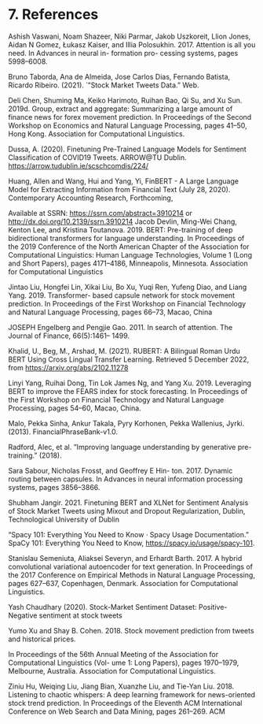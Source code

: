 # 7. References

Ashish Vaswani, Noam Shazeer, Niki Parmar, Jakob Uszkoreit, Llion Jones, Aidan N Gomez,
Łukasz Kaiser, and Illia Polosukhin. 2017. Attention is all you need. In Advances in neural in-
formation pro- cessing systems, pages 5998–6008.

Bruno Taborda, Ana de Almeida, Jose Carlos Dias, Fernando Batista, Ricardo Ribeiro. (2021).  ́
”Stock Market Tweets Data.” Web.

Deli Chen, Shuming Ma, Keiko Harimoto, Ruihan Bao, Qi Su, and Xu Sun. 2019d. Group, extract and aggregate: Summarizing a large amount of finance news for forex movement prediction. In Proceedings of the Second Workshop on Economics and Natural Language Processing, pages 41–50, Hong Kong. Association for Computational Linguistics.

Dussa, A. (2020). Finetuning Pre-Trained Language Models for Sentiment Classification of
COVID19 Tweets. ARROW@TU Dublin. https://arrow.tudublin.ie/scschcomdis/224/

Huang, Allen and Wang, Hui and Yang, Yi, FinBERT - A Large Language Model for Extracting Information from Financial Text (July 28, 2020). Contemporary Accounting Research, Forthcoming,

Available at SSRN: https://ssrn.com/abstract=3910214 or http://dx.doi.org/10.2139/ssrn.3910214 Jacob Devlin, Ming-Wei Chang, Kenton Lee, and Kristina Toutanova. 2019. BERT: Pre-training of deep bidirectional transformers for language understanding. In Proceedings of the 2019 Conference of the North American Chapter of the Association for Computational Linguistics: Human Language Technologies, Volume 1 (Long and Short Papers), pages 4171–4186, Minneapolis, Minnesota. Association for Computational Linguistics

Jintao Liu, Hongfei Lin, Xikai Liu, Bo Xu, Yuqi Ren, Yufeng Diao, and Liang Yang. 2019.
Transformer- based capsule network for stock movement prediction. In Proceedings of the First
Workshop on Financial Technology and Natural Language Processing, pages 66–73, Macao, China

JOSEPH Engelberg and Pengjie Gao. 2011. In search of attention. The Journal of Finance,
66(5):1461– 1499.

Khalid, U., Beg, M., Arshad, M. (2021). RUBERT: A Bilingual Roman Urdu BERT Using Cross
Lingual Transfer Learning. Retrieved 5 December 2022, from https://arxiv.org/abs/2102.11278

Linyi Yang, Ruihai Dong, Tin Lok James Ng, and Yang Xu. 2019. Leveraging BERT to improve the FEARS index for stock forecasting. In Proceedings of the First Workshop on Financial Technology and Natural Language Processing, pages 54–60, Macao, China.

Malo, Pekka Sinha, Ankur Takala, Pyry Korhonen, Pekka Wallenius, Jyrki. (2013).
FinancialPhraseBank-v1.0.

Radford, Alec, et al. ”Improving language understanding by generative pre-training.” (2018).

Sara Sabour, Nicholas Frosst, and Geoffrey E Hin- ton. 2017. Dynamic routing between capsules.
In Advances in neural information processing systems, pages 3856–3866.

Shubham Jangir. 2021. Finetuning BERT and XLNet for Sentiment Analysis of Stock Market
Tweets using Mixout and Dropout Regularization, Dublin, Technological University of Dublin

“Spacy 101: Everything You Need to Know · Spacy Usage Documentation.” SpaCy 101: Everything You Need to Know, https://spacy.io/usage/spacy-101.

Stanislau Semeniuta, Aliaksei Severyn, and Erhardt Barth. 2017. A hybrid convolutional variational autoencoder for text generation. In Proceedings of the 2017 Conference on Empirical Methods in Natural Language Processing, pages 627–637, Copenhagen, Denmark. Association for Computational Linguistics.

Yash Chaudhary (2020). Stock-Market Sentiment Dataset: Positive-Negative sentiment at stock
tweets

Yumo Xu and Shay B. Cohen. 2018. Stock movement prediction from tweets and historical prices.

In Proceedings of the 56th Annual Meeting of the Association for Computational Linguistics (Vol-
ume 1: Long Papers), pages 1970–1979, Melbourne, Australia. Association for Computational
Linguistics.

Ziniu Hu, Weiqing Liu, Jiang Bian, Xuanzhe Liu, and Tie-Yan Liu. 2018. Listening to chaotic
whispers: A deep learning framework for news-oriented stock trend prediction. In Proceedings of the Eleventh ACM International Conference on Web Search and Data Mining, pages 261–269. ACM

